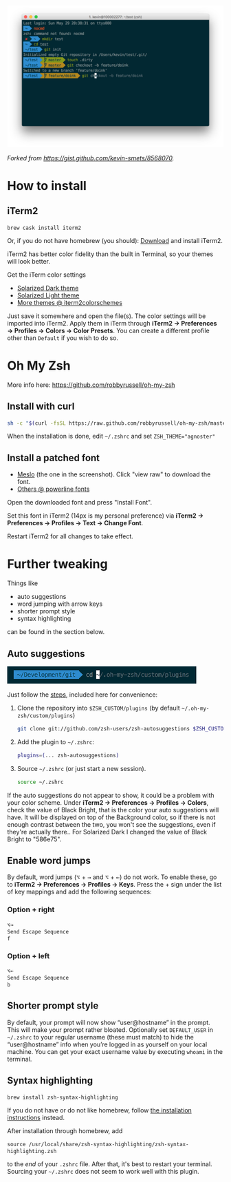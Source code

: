 ![solarized](img/solarized.jpg)

*Forked from <https://gist.github.com/kevin-smets/8568070>.*

# How to install

## iTerm2

    brew cask install iterm2
    
Or, if you do not have homebrew (you should): [Download](http://www.iterm2.com/downloads.html) and install iTerm2.

iTerm2 has better color fidelity than the built in Terminal, so your themes will look better.
    
Get the iTerm color settings

- [Solarized Dark theme](https://raw.githubusercontent.com/altercation/solarized/master/iterm2-colors-solarized/Solarized%20Dark.itermcolors)
- [Solarized Light theme](https://raw.githubusercontent.com/altercation/solarized/master/iterm2-colors-solarized/Solarized%20Light.itermcolors)
- [More themes @ iterm2colorschemes](http://iterm2colorschemes.com/)
    
Just save it somewhere and open the file(s). The color settings will be imported into iTerm2. Apply them in iTerm through **iTerm2 → Preferences → Profiles → Colors → Color Presets**. You can create a different profile other than `Default` if you wish to do so.

# Oh My Zsh 

More info here: https://github.com/robbyrussell/oh-my-zsh

## Install with curl
    
```sh
sh -c "$(curl -fsSL https://raw.github.com/robbyrussell/oh-my-zsh/master/tools/install.sh)"
```
    
When the installation is done, edit `~/.zshrc` and set `ZSH_THEME="agnoster"`

## Install a patched font

- [Meslo](https://github.com/Lokaltog/powerline-fonts/blob/master/Meslo/Meslo%20LG%20M%20DZ%20Regular%20for%20Powerline.otf) (the one in the screenshot). Click "view raw" to download the font.
- [Others @ powerline fonts](https://github.com/powerline/fonts)
    
Open the downloaded font and press "Install Font".

Set this font in iTerm2 (14px is my personal preference) via **iTerm2 → Preferences → Profiles → Text → Change Font**.

Restart iTerm2 for all changes to take effect.

# Further tweaking

Things like

- auto suggestions
- word jumping with arrow keys
- shorter prompt style
- syntax highlighting

can be found in the section below.

## Auto suggestions

![zsh-autosuggestions](img/zsh-autosuggestions.jpg)

Just follow the [steps](https://github.com/tarruda/zsh-autosuggestions#oh-my-zsh), included here for convenience:

1. Clone the repository into `$ZSH_CUSTOM/plugins` (by default `~/.oh-my-zsh/custom/plugins`)

    ```sh
    git clone git://github.com/zsh-users/zsh-autosuggestions $ZSH_CUSTOM/plugins/zsh-autosuggestions
    ```

2. Add the plugin to `~/.zshrc`:

    ```sh
    plugins=(... zsh-autosuggestions)
    ```
    
3. Source `~/.zshrc` (or just start a new session).

    ```sh
    source ~/.zshrc
    ```
    
If the auto suggestions do not appear to show, it could be a problem with your color scheme. Under **iTerm2 → Preferences → Profiles → Colors**, check the value of Black Bright, that is the color your auto suggestions will have. It will be displayed on top of the Background color, so if there is not enough contrast between the two, you won't see the suggestions, even if they're actually there.. For Solarized Dark I changed the value of Black Bright to "586e75".

## Enable word jumps

By default, word jumps (<kbd>⌥</kbd> + <kbd>→</kbd> and <kbd>⌥</kbd> + <kbd>←</kbd>) do not work. To enable these, go to **iTerm2 → Preferences → Profiles → Keys**. Press the + sign under the list of key mappings and add the following sequences:

### Option + right

```
⌥→
Send Escape Sequence
f
```

### Option + left

```
⌥←
Send Escape Sequence
b
```

## Shorter prompt style

By default, your prompt will now show “user@hostname” in the prompt. This will make your prompt rather bloated. Optionally set `DEFAULT_USER` in `~/.zshrc` to your regular username (these must match) to hide the “user@hostname” info when you’re logged in as yourself on your local machine. You can get your exact username value by executing `whoami` in the terminal.

## Syntax highlighting

```
brew install zsh-syntax-highlighting
```

If you do not have or do not like homebrew, follow [the installation instructions](https://github.com/zsh-users/zsh-syntax-highlighting/blob/master/INSTALL.md) instead.

After installation through homebrew, add

```
source /usr/local/share/zsh-syntax-highlighting/zsh-syntax-highlighting.zsh
```

to the *end* of your `.zshrc` file. After that, it's best to restart your terminal. Sourcing your `~/.zshrc` does not seem to work well with this plugin.

